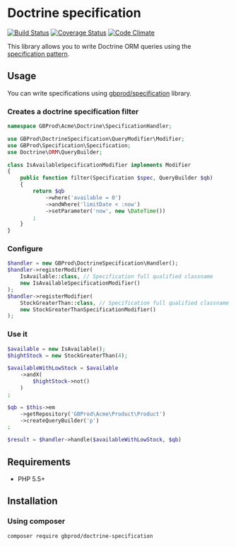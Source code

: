 # Doctrine specification

[![Build Status](https://travis-ci.org/gbprod/doctrine-specification.svg?branch=master)](https://travis-ci.org/gbprod/doctrine-specification) [![Coverage Status](https://coveralls.io/repos/github/gbprod/doctrine-specification/badge.svg?branch=master)](https://coveralls.io/github/gbprod/doctrine-specification?branch=master) [![Code Climate](https://codeclimate.com/github/gbprod/doctrine-specification/badges/gpa.svg)](https://codeclimate.com/github/gbprod/doctrine-specification)

This library allows you to write Doctrine ORM queries using the [specification pattern](http://en.wikipedia.org/wiki/Specification_pattern).

## Usage

You can write specifications using [gbprod/specification](https://github.com/gbprod/specification) library.

### Creates a doctrine specification filter

```php
namespace GBProd\Acme\Doctrine\SpecificationHandler;

use GBProd\DoctrineSpecification\QueryModifier\Modifier;
use GBProd\Specification\Specification;
use Doctrine\ORM\QueryBuilder;

class IsAvailableSpecificationModifier implements Modifier
{
    public function filter(Specification $spec, QueryBuilder $qb)
    {
        return $qb
            ->where('available = 0')
            ->andWhere('limitDate < :now')
            ->setParameter('now', new \DateTime())
        ;
    }
}
```

### Configure

```php
$handler = new GBProd\DoctrineSpecification\Handler();
$handler->registerModifier(
    IsAvailable::class, // Specification full qualified classname
    new IsAvailableSpecificationModifier()
);
$handler->registerModifier(
    StockGreaterThan::class, // Specification full qualified classname
    new StockGreaterThanSpecificationModifier()
);
```

### Use it

```php
$available = new IsAvailable();
$hightStock = new StockGreaterThan(4);

$availableWithLowStock = $available
    ->andX(
        $hightStock->not()
    )
;

$qb = $this->em
    ->getRepository('GBProd\Acme\Product\Product')
    ->createQueryBuilder('p')
;

$result = $handler->handle($availableWithLowStock, $qb)
```

## Requirements

 * PHP 5.5+

## Installation

### Using composer

```bash
composer require gbprod/doctrine-specification
```